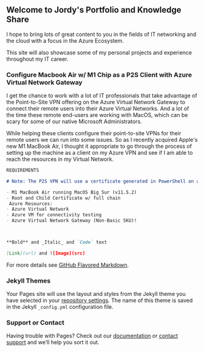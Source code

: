 ## Welcome to Jordy's Portfolio and Knowledge Share

I hope to bring lots of great content to you in the fields of IT networking and the cloud with a focus in the Azure Ecosystem.

This site will also showcase some of my personal projects and experience throughout my IT career. 

### Configure Macbook Air w/ M1 Chip as a P2S Client with Azure Virtual Network Gateway

I get the chance to work with a lot of IT professionals that take advantage of the Point-to-Site VPN offering on the Azure Virtual Network Gateway to connect their remote users into their Azure Virtual Networks. And a lot of the time these remote end-users are working with MacOS, which can be scary for some of our native Microsoft Administrators.

While helping these clients configure their point-to-site VPNs for their remote users we can run into some issues. So as I recently acquired Apple's new M1 MacBook Air, I thought it appropriate to go through the process of setting up the machine as a client on my Azure VPN and see if I am able to reach the resources in my Virtual Network. 
                    
```markdown
REQUIREMENTS

# Note: The P2S VPN will use a certificate generated in PowerShell on a Windows Machine. You can see how I did this here

- M1 MacBook Air running MacOS Big Sur (v11.5.2)
- Root and Child Certificate w/ full chain
 Azure Resources:
- Azure Virtual Network 
- Azure VM for connectivity testing
- Azure Virtual Network Gateway (Non-Basic SKU)!



**Bold** and _Italic_ and `Code` text

[Link](url) and ![Image](src)
```

For more details see [GitHub Flavored Markdown](https://guides.github.com/features/mastering-markdown/).

### Jekyll Themes

Your Pages site will use the layout and styles from the Jekyll theme you have selected in your [repository settings](https://github.com/gibsonj1998/jordy.github.io/settings/pages). The name of this theme is saved in the Jekyll `_config.yml` configuration file.

### Support or Contact

Having trouble with Pages? Check out our [documentation](https://docs.github.com/categories/github-pages-basics/) or [contact support](https://support.github.com/contact) and we’ll help you sort it out.
